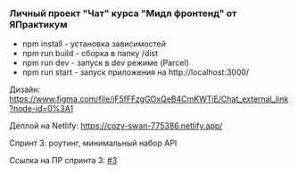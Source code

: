### Личный проект "Чат" курса "Мидл фронтенд" от ЯПрактикум

 - npm install - установка зависимостей
 - npm run build - сборка в папку /dist
 - npm run dev - запуск в dev режиме (Parcel)
 - npm run start - запуск приложения на http://localhost:3000/

Дизайн: https://www.figma.com/file/jF5fFFzgGOxQeB4CmKWTiE/Chat_external_link?node-id=0%3A1

Деплой на Netlify: https://cozy-swan-775386.netlify.app/

Спринт 3: роутинг, минимальный набор API

Ссылка на ПР спринта 3: [#3](https://github.com/vitalymuravyev/middle.messenger.praktikum.yandex/pull/3)
